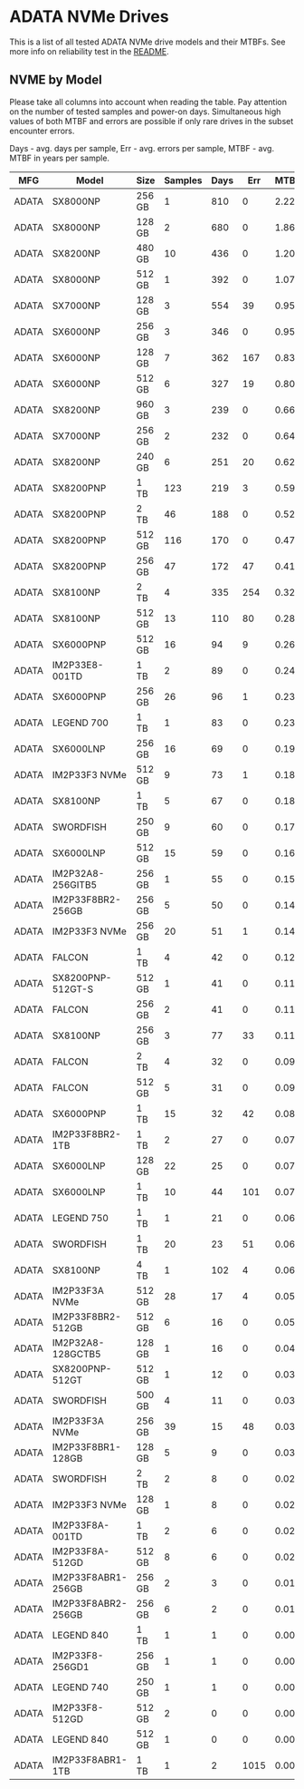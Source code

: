 ADATA NVMe Drives
=================

This is a list of all tested ADATA NVMe drive models and their MTBFs. See more
info on reliability test in the [README](https://github.com/linuxhw/SMART).

NVME by Model
------------

Please take all columns into account when reading the table. Pay attention on the
number of tested samples and power-on days. Simultaneous high values of both MTBF
and errors are possible if only rare drives in the subset encounter errors.

Days - avg. days per sample,
Err  - avg. errors per sample,
MTBF - avg. MTBF in years per sample.

| MFG       | Model              | Size   | Samples | Days  | Err   | MTBF |
|-----------|--------------------|--------|---------|-------|-------|------|
| ADATA     | SX8000NP           | 256 GB | 1       | 810   | 0     | 2.22   |
| ADATA     | SX8000NP           | 128 GB | 2       | 680   | 0     | 1.86   |
| ADATA     | SX8200NP           | 480 GB | 10      | 436   | 0     | 1.20   |
| ADATA     | SX8000NP           | 512 GB | 1       | 392   | 0     | 1.07   |
| ADATA     | SX7000NP           | 128 GB | 3       | 554   | 39    | 0.95   |
| ADATA     | SX6000NP           | 256 GB | 3       | 346   | 0     | 0.95   |
| ADATA     | SX6000NP           | 128 GB | 7       | 362   | 167   | 0.83   |
| ADATA     | SX6000NP           | 512 GB | 6       | 327   | 19    | 0.80   |
| ADATA     | SX8200NP           | 960 GB | 3       | 239   | 0     | 0.66   |
| ADATA     | SX7000NP           | 256 GB | 2       | 232   | 0     | 0.64   |
| ADATA     | SX8200NP           | 240 GB | 6       | 251   | 20    | 0.62   |
| ADATA     | SX8200PNP          | 1 TB   | 123     | 219   | 3     | 0.59   |
| ADATA     | SX8200PNP          | 2 TB   | 46      | 188   | 0     | 0.52   |
| ADATA     | SX8200PNP          | 512 GB | 116     | 170   | 0     | 0.47   |
| ADATA     | SX8200PNP          | 256 GB | 47      | 172   | 47    | 0.41   |
| ADATA     | SX8100NP           | 2 TB   | 4       | 335   | 254   | 0.32   |
| ADATA     | SX8100NP           | 512 GB | 13      | 110   | 80    | 0.28   |
| ADATA     | SX6000PNP          | 512 GB | 16      | 94    | 9     | 0.26   |
| ADATA     | IM2P33E8-001TD     | 1 TB   | 2       | 89    | 0     | 0.24   |
| ADATA     | SX6000PNP          | 256 GB | 26      | 96    | 1     | 0.23   |
| ADATA     | LEGEND 700         | 1 TB   | 1       | 83    | 0     | 0.23   |
| ADATA     | SX6000LNP          | 256 GB | 16      | 69    | 0     | 0.19   |
| ADATA     | IM2P33F3 NVMe      | 512 GB | 9       | 73    | 1     | 0.18   |
| ADATA     | SX8100NP           | 1 TB   | 5       | 67    | 0     | 0.18   |
| ADATA     | SWORDFISH          | 250 GB | 9       | 60    | 0     | 0.17   |
| ADATA     | SX6000LNP          | 512 GB | 15      | 59    | 0     | 0.16   |
| ADATA     | IM2P32A8-256GITB5  | 256 GB | 1       | 55    | 0     | 0.15   |
| ADATA     | IM2P33F8BR2-256GB  | 256 GB | 5       | 50    | 0     | 0.14   |
| ADATA     | IM2P33F3 NVMe      | 256 GB | 20      | 51    | 1     | 0.14   |
| ADATA     | FALCON             | 1 TB   | 4       | 42    | 0     | 0.12   |
| ADATA     | SX8200PNP-512GT-S  | 512 GB | 1       | 41    | 0     | 0.11   |
| ADATA     | FALCON             | 256 GB | 2       | 41    | 0     | 0.11   |
| ADATA     | SX8100NP           | 256 GB | 3       | 77    | 33    | 0.11   |
| ADATA     | FALCON             | 2 TB   | 4       | 32    | 0     | 0.09   |
| ADATA     | FALCON             | 512 GB | 5       | 31    | 0     | 0.09   |
| ADATA     | SX6000PNP          | 1 TB   | 15      | 32    | 42    | 0.08   |
| ADATA     | IM2P33F8BR2-1TB    | 1 TB   | 2       | 27    | 0     | 0.07   |
| ADATA     | SX6000LNP          | 128 GB | 22      | 25    | 0     | 0.07   |
| ADATA     | SX6000LNP          | 1 TB   | 10      | 44    | 101   | 0.07   |
| ADATA     | LEGEND 750         | 1 TB   | 1       | 21    | 0     | 0.06   |
| ADATA     | SWORDFISH          | 1 TB   | 20      | 23    | 51    | 0.06   |
| ADATA     | SX8100NP           | 4 TB   | 1       | 102   | 4     | 0.06   |
| ADATA     | IM2P33F3A NVMe     | 512 GB | 28      | 17    | 4     | 0.05   |
| ADATA     | IM2P33F8BR2-512GB  | 512 GB | 6       | 16    | 0     | 0.05   |
| ADATA     | IM2P32A8-128GCTB5  | 128 GB | 1       | 16    | 0     | 0.04   |
| ADATA     | SX8200PNP-512GT    | 512 GB | 1       | 12    | 0     | 0.03   |
| ADATA     | SWORDFISH          | 500 GB | 4       | 11    | 0     | 0.03   |
| ADATA     | IM2P33F3A NVMe     | 256 GB | 39      | 15    | 48    | 0.03   |
| ADATA     | IM2P33F8BR1-128GB  | 128 GB | 5       | 9     | 0     | 0.03   |
| ADATA     | SWORDFISH          | 2 TB   | 2       | 8     | 0     | 0.02   |
| ADATA     | IM2P33F3 NVMe      | 128 GB | 1       | 8     | 0     | 0.02   |
| ADATA     | IM2P33F8A-001TD    | 1 TB   | 2       | 6     | 0     | 0.02   |
| ADATA     | IM2P33F8A-512GD    | 512 GB | 8       | 6     | 0     | 0.02   |
| ADATA     | IM2P33F8ABR1-256GB | 256 GB | 2       | 3     | 0     | 0.01   |
| ADATA     | IM2P33F8ABR2-256GB | 256 GB | 6       | 2     | 0     | 0.01   |
| ADATA     | LEGEND 840         | 1 TB   | 1       | 1     | 0     | 0.00   |
| ADATA     | IM2P33F8-256GD1    | 256 GB | 1       | 1     | 0     | 0.00   |
| ADATA     | LEGEND 740         | 250 GB | 1       | 1     | 0     | 0.00   |
| ADATA     | IM2P33F8-512GD     | 512 GB | 2       | 0     | 0     | 0.00   |
| ADATA     | LEGEND 840         | 512 GB | 1       | 0     | 0     | 0.00   |
| ADATA     | IM2P33F8ABR1-1TB   | 1 TB   | 1       | 2     | 1015  | 0.00   |

